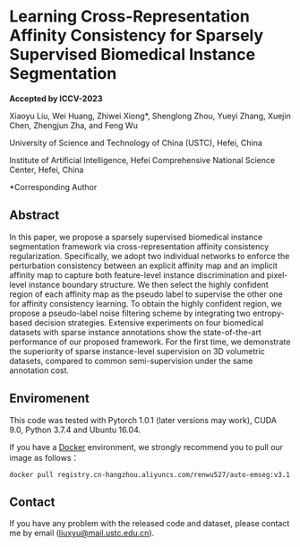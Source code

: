 # Learning Cross-Representation Affinity Consistency for Sparsely Supervised Biomedical Instance Segmentation
**Accepted by ICCV-2023**

Xiaoyu Liu, Wei Huang, Zhiwei Xiong*, Shenglong Zhou, Yueyi Zhang, Xuejin Chen, Zhengjun Zha, and Feng Wu 

University of Science and Technology of China (USTC), Hefei, China

Institute of Artificial Intelligence, Hefei Comprehensive National Science Center, Hefei, China

*Corresponding Author

## Abstract
In this paper, we propose a sparsely supervised biomedical instance segmentation framework via  cross-representation affinity consistency regularization. Specifically, we adopt two individual networks to enforce the perturbation consistency between an explicit affinity map and an implicit affinity map to capture both feature-level instance discrimination and pixel-level instance boundary structure. We then select the highly confident region of each affinity map as the pseudo label to supervise the other one for affinity consistency learning. To obtain the highly confident region, we propose a pseudo-label noise filtering scheme by integrating two entropy-based decision strategies. Extensive experiments on four biomedical datasets with sparse instance annotations show the state-of-the-art performance of our proposed framework. For the first time, we demonstrate the superiority of sparse instance-level supervision on 3D volumetric datasets, compared to common semi-supervision under the same annotation cost.


## Enviromenent

This code was tested with Pytorch 1.0.1 (later versions may work), CUDA 9.0, Python 3.7.4 and Ubuntu 16.04. 

If you have a [Docker](https://www.docker.com/) environment, we strongly recommend you to pull our image as follows：

```shell
docker pull registry.cn-hangzhou.aliyuncs.com/renwu527/auto-emseg:v3.1
```



## Contact

If you have any problem with the released code and dataset, please contact me by email (liuxyu@mail.ustc.edu.cn).


